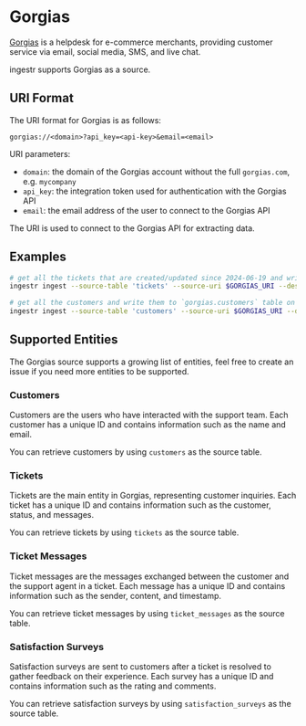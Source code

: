 # Gorgias
[Gorgias](https://www.gorgias.com/) is a helpdesk for e-commerce merchants, providing customer service via email, social media, SMS, and live chat.

ingestr supports Gorgias as a source.

## URI Format
The URI format for Gorgias is as follows:

```plaintext
gorgias://<domain>?api_key=<api-key>&email=<email>
```

URI parameters:
- `domain`: the domain of the Gorgias account without the full `gorgias.com`, e.g. `mycompany`
- `api_key`: the integration token used for authentication with the Gorgias API
- `email`: the email address of the user to connect to the Gorgias API

The URI is used to connect to the Gorgias API for extracting data.

## Examples
```bash
# get all the tickets that are created/updated since 2024-06-19 and write them to `gorgias.ticket_messages` table on BigQuery
ingestr ingest --source-table 'tickets' --source-uri $GORGIAS_URI --dest-uri $BIGQUERY_URI --interval-start 2024-06-19  --dest-table 'gorgias.ticket_messages' --loader-file-format jsonl

# get all the customers and write them to `gorgias.customers` table on DuckDB
ingestr ingest --source-table 'customers' --source-uri $GORGIAS_URI --dest-uri duckdb:///gorgias.duckdb --interval-start 2024-01-01  --dest-table 'gorgias.customers'
```

## Supported Entities
The Gorgias source supports a growing list of entities, feel free to create an issue if you need more entities to be supported.

### Customers
Customers are the users who have interacted with the support team. Each customer has a unique ID and contains information such as the name and email.

You can retrieve customers by using `customers` as the source table.

### Tickets
Tickets are the main entity in Gorgias, representing customer inquiries. Each ticket has a unique ID and contains information such as the customer, status, and messages.

You can retrieve tickets by using `tickets` as the source table.

### Ticket Messages
Ticket messages are the messages exchanged between the customer and the support agent in a ticket. Each message has a unique ID and contains information such as the sender, content, and timestamp.

You can retrieve ticket messages by using `ticket_messages` as the source table.

### Satisfaction Surveys
Satisfaction surveys are sent to customers after a ticket is resolved to gather feedback on their experience. Each survey has a unique ID and contains information such as the rating and comments.

You can retrieve satisfaction surveys by using `satisfaction_surveys` as the source table.



